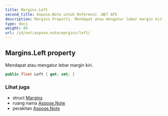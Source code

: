 ```yaml
---
title: Margins.Left
second_title: Aspose.Note untuk Referensi .NET API
description: Margins Properti. Mendapat atau mengatur lebar margin kiri.
type: docs
weight: 40
url: /id/net/aspose.note/margins/left/
---
```

## Margins.Left property

Mendapat atau mengatur lebar margin kiri.

```csharp
public float Left { get; set; }
```

### Lihat juga

* struct [Margins](../)
* ruang nama [Aspose.Note](../../margins/)
* perakitan [Aspose.Note](../../../)


